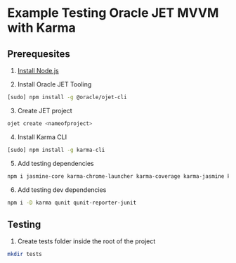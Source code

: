 # Example Testing Oracle JET MVVM with Karma

## Prerequesites
1) [Install Node.js](https://docs.oracle.com/en/middleware/developer-tools/jet/10/develop/choose-development-environment-oracle-jet.html#GUID-2B7F94A4-0699-47B6-96A9-C6E94B1BCF10)

2) Install Oracle JET Tooling

```bash
[sudo] npm install -g @oracle/ojet-cli
```
3) Create JET project

```bash
ojet create <nameofproject>
```
4) Install Karma CLI

```bash
[sudo] npm install -g karma-cli
```
5) Add testing dependencies

```bash
npm i jasmine-core karma-chrome-launcher karma-coverage karma-jasmine karma-requirejs 
```
6) Add testing dev dependencies

```bash
npm i -D karma qunit qunit-reporter-junit
```

## Testing
1) Create tests folder inside the root of the project

```bash
mkdir tests
```